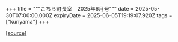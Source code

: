 +++
title = """こちら町長室　2025年6月号"""
date = 2025-05-30T07:00:00.000Z
expiryDate = 2025-06-05T19:19:07.920Z
tags = ["kuriyama"]
+++


[[source]](https://www.town.kuriyama.hokkaido.jp/site/mayor/31936.html)

